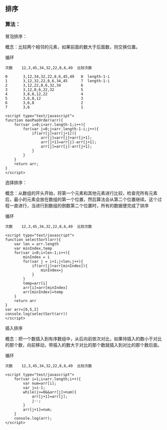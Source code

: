 ## 排序

### 算法：

冒泡排序：

概念：比较两个相邻的元素，如果前面的数大于后面数，则交换位置。

循环

    次数    12,3,45,34,32,22,8,6,49  比较次数
            
    0       3,12,34,32,22,8,6,45,49   8  length-1-i
    1       3,12,32,22,8,6,34,45      7  length-1-i
    2       3,12,22,8,6,32,34         6
    3       3,12,8,6,22,32            5
    4       3,8,6,12,22               4
    5       3,6,8,12                  3
    6       3,6,8                     2
    7       3,6                       1

    <script type="text/javascript">
	function maoPaoOrder(arr){
        for(var i=0;i<arr.length-1;i++){
            for(var j=0;j<arr.length-1-i;j++){
                if(arr[j]>arr[j+1]){
                    arr[j]=arr[j]+arr[j+1];
                    arr[j+1]=arr[j]-arr[j+1];
                    arr[j]=arr[j]-arr[j+1];
                }
            }
        }
        return arr;
    }
    </script>

选择排序：

概念：从数组的开头开始，将第一个元素和其他元素进行比较，检查完所有元素后，最小的元素会放在数组的第一个位置，然后算法会从第二个位置继续。这个过程一直进行，当进行到数组的倒数第二个位置时，所有的数据便完成了排序

循环

    次数    12,3,45,34,32,22,8,6,49  比较次数

    <script type="text/javascript">
    function selectSort(arr){
        var len = arr.length
        var minIndex,temp
        for(var i=0;i<len-1;i++){
            minIndex = i
            for(var j = i+1;j<len;j++){
                if(arr[j]<arr[minIndex]){
                    minIndex=j
                }
            }  
            temp=arr[i]
            arr[i]=arr[minIndex]
            arr[minIndex]=temp
        }
        return arr
    }
    var arr=[0,5,2]
    console.log(selectSort(arr))
    </script>

插入排序

概念：把一个数插入到有序数组中，从后向前依次对比，如果待插入的数小于对比的那个数，向前移动，带插入的数大于对比的那个数就插入到对比的那个数后面。

循环

    次数    12,3,45,34,32,22,8,6,49  比较次数            

    <script type="text/javascript">
        for(var i=1;i<arr.length;i++){
            var num=arr[i];
            var j=i-1;
            while(j>=0&&arr[j]>num){
                arr[j+1]=arr[j];
                j--;
            }
            arr[j+1]=num;
        }
        console.log(arr);
    </script>
